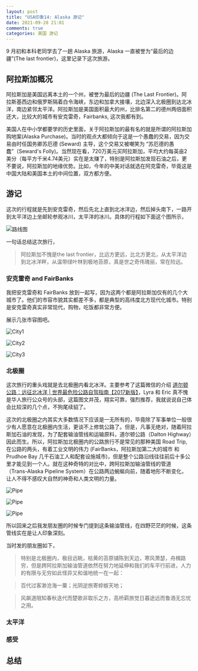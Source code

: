 ```yaml
---
layout: post
title: "USA印象14: Alaska 游记"
date: 2021-09-28 21:01
comments: true
categories: 美国 游记
---
```


9 月初和本科老同学去了一趟 Alaska 旅游，Alaska 一直被誉为“最后的边疆”(The last frontier)，这里记录下这次旅游。

<!--more-->

## 阿拉斯加概况

阿拉斯加是美国远离本土的一个州，被誉为最后的边疆 (The Last Frontier)。阿拉斯基西边和俄罗斯隔着白令海峡，东边和加拿大接壤，北边深入北极圈到达北冰洋，南边紧邻太平洋。阿拉斯加是美国面积最大的州，比排名第二的德州两倍面积还大，比较大的城市有安克雷奇，Fairbanks, 这次我都有到。

美国人在中小学都要学的历史里面，关于阿拉斯加的最有名的就是所谓的阿拉斯加购地案(Alaska Purchase)。当时的观点大都倾向于这是一个愚蠢的交易，因为交易由时任国务卿苏厄德 (Seward) 主导，这个交易又被嘲笑为 “苏厄德的愚蠢”（Seward's Folly)。当然现在看，720万美元买阿拉斯加，平均大约每英亩2美分（每平方千米4.74美元）实在是太赚了，特别是阿拉斯加发现石油之后，更不要说，阿拉斯加的地缘优势。比如，今年的中美对话就选在阿克雷奇，毕竟这是中国大陆和美国本土的中间位置，双方都方便。

## 游记

这次的行程就是先到安克雷奇，然后先北上直到北冰洋边，然后掉头南下，一路开到太平洋边上坐邮轮参观冰川，太平洋的冰川。具体的行程如下面这个图所示，

![路线图](/images/Alaska/Map.png)

一句话总结这次旅行，

> 阿拉斯加不愧是the last frontier，比远方更远，比北方更北，从太平洋边到北冰洋畔，从温带绿叶林到极地苔原，真是世之奇伟瑰丽，常在险远。

### 安克雷奇 and FairBanks

我把安克雷奇和 FairBanks 放到一起写，因为这两个都是阿拉斯加仅有的几个大城市了。他们的市容市貌其实都差不多，都是典型的高纬度北方现代化城市。特别是安克雷奇真实非常现代，购物，吃饭都非常方便。

展示几张市容图吧。

![City1](/images/Alaska/city1.JPG)

![City2](/images/Alaska/city2.JPG)

![City3](/images/Alaska/city3.JPG)

### 北极圈

这次旅行的重头戏就是去北极圈内看北冰洋。主要参考了这篇微信的介绍 [道尔顿公路：远征北冰洋 | 世界最危险公路自驾指南【2017新版】](https://mp.weixin.qq.com/s/g4YX_fOguvNmUpR1jfRsTQ)，Lyra 和 Eric 真不愧是华人旅行公众号的头部，这篇图文并茂，翔实可靠，强烈推荐，我就说说自己体会比较深的几个点，不狗尾续貂了。

这次的北极圈之内其实大多数情况下应该是一无所有的，毕竟除了军事单位一般很少有人愿意在北极圈内生活，更谈不上修筑公路了。但是，凡事无绝对，随着阿拉斯加石油的发现，为了配套输油管线和运输原料，道尔顿公路（Dalton Highway）因此而生。所以，阿拉斯加北极圈内的公路旅行不是常见的那种美国 Road Trip, 在公路的两头，有着工业文明的伟力 (FairBanks，阿拉斯加第二大的城市 和 Prudhoe Bay 几千石油工人和配套设施城市)，但是整个公路沿线往往前后十多公里才能见到一个人。就在这种奇特的对比中，跨阿拉斯加输油管线的管道（Trans-Alaska Pipeline System）在公路两边蜿蜒向前，随着地形不断变化，让人不得不感叹大自然的神奇和人类文明的力量。

![Pipe](/images/Alaska/Pipe1.jpg)

![Pipe](/images/Alaska/Pipe2.jpg)

![Pipe](/images/Alaska/Pipe3.jpg)

所以回来之后我发朋友圈的时候专门提到这条输油管线，在四野茫茫的时候，这条管线实在是让人印象深刻。

当时发的朋友圈如下，

> 特别是北极圈内，极目远眺，枯黄的苔原铺陈到天边，寒风萧瑟，舟楫路穷，但是跨阿拉斯加输油管道依然在努力地延伸和我们的车平行前进，人力的有限与无穷如此怪异又和谐地统一在一起：

> 百代过客渺沧海一粟；光阴逆旅寄蜉蝣天地；

> 风飙道阻知春秋迭代而楚歌非取乐之方，高桥羁旅觉日暮途远而鲁酒无忘忧之用。

### 太平洋

### 感受

## 总结

